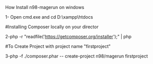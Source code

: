 How Install n98-magerun on windows

  1- Open cmd.exe and cd D:\xampp\htdocs 
  
  #Installing Composer locally on your director
  
  2-php -r "readfile('https://getcomposer.org/installer');" | php
  
  #To Create Project with project name "firstproject"
  
  3-php -f ./composer.phar -- create-project n98/magerun firstproject
  
  
